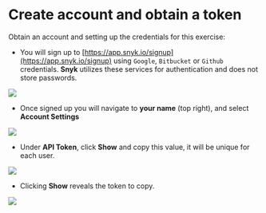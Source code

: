 # Create account and obtain a token

Obtain an account and setting up the credentials for this exercise:

* You will sign up to [https://app.snyk.io/signup](https://app.snyk.io/signup) using `Google`, `Bitbucket` or `Github` credentials. **Snyk** utilizes these services for authentication and does not store passwords.

![](../../../.gitbook/assets/snyk_1_login.png)

* Once signed up you will navigate to **your name** \(top right\), and select **Account Settings**

![](../../../.gitbook/assets/snyk_2_account_settings.png)

* Under **API Token**, click **Show** and copy this value, it will be unique for each user.

![](../../../.gitbook/assets/snyk_3_api_token.png)

* Clicking **Show** reveals the token to copy.

![](../../../.gitbook/assets/snyk_3b_api_token_show.png)

